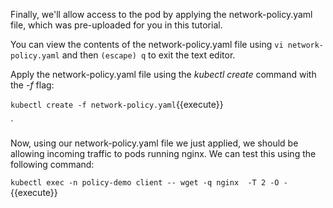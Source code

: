 Finally, we'll allow access to the pod by applying the network-policy.yaml file, which was pre-uploaded for you in this tutorial.

You can view the contents of the network-policy.yaml file using `vi network-policy.yaml` and then `(escape) q` to exit the text editor.

Apply the network-policy.yaml file using the _kubectl create_ command with the _-f_ flag:

`kubectl create -f network-policy.yaml`{{execute}}

`

Now, using our network-policy.yaml file we just applied, we should be allowing incoming traffic to pods running nginx.  We can test this using the following command:

`kubectl exec -n policy-demo client -- wget -q nginx  -T 2 -O -
`{{execute}}
